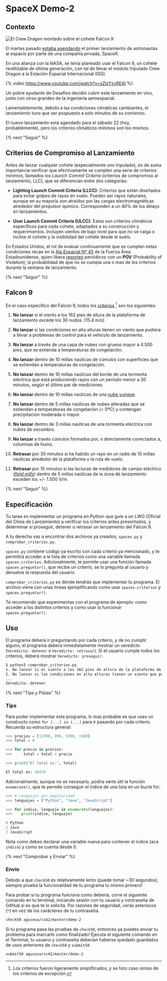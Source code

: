 # SpaceX Demo-2

## Contexto

![El Crew Dragon montado sobre el cohete Falcon 9](https://cdn.mos.cms.futurecdn.net/bFPyWsn99JYEAVESBqK3sn.jpg)

El martes pasado [estaba agendando](https://cnnespanol.cnn.com/video/nasa-space-lanzamiento-espacio-posponen-naves-estados-unidos-tripulacion-perspectivas-mexico-live-ana-mejia/) el primer lanzamiento de astronautas al espacio por parte de una compañía privada, SpaceX.

En una alianza con la NASA, se tenía planeado usar el Falcon 9, un cohete reutilizable de última generación, con tal de llevar el módulo tripulado Crew Dragon a la Estación Espacial Internacional (ISS).

{% video https://www.youtube.com/watch?v=sZlzYzyREAI %}

Un pobre ayudante de Desafíos decidió cubrir este lanzamiento en vivo, junto con otros grandes de la ingeniería aeroespacial.

Lamentablemente, debido a las condiciones climáticas cambiantes, el lanzamiento tuvo que ser pospuesto a solo minutos de su comienzo.

El nuevo lanzamiento está agendado para el sábado 22 (hoy, probablemente), pero los criterios climáticos mínimos son los mismos.

{% next "Seguir" %}


## Criterios de Compromiso al Lanzamiento

Antes de lanzar cualquier cohete (especialmente uno tripulado), es de suma importancia verificar que efectivamente se cumplen una serie de criterios mínimos, llamados los _Launch Commit Criteria_ (criterios de compromiso al lanzamiento, LLC), que se diferencian entre dos categorías:

- **Lighting Launch Commit Criteria (LLCC)**: Criterios que están diseñados para evitar golpes de rayos en vuelo. Pueden ser rayos naturales, aunque en su mayoría son atraídos por las cargas electromagnéticas alrededor del propulsor químico. Corresponden a un 40% de los delays en lanzamientos.

- **User Launch Commit Criteria (ULCC)**: Estos son criterios climáticos específicos para cada cohete, adaptados a su construcción y requerimientos. Incluyen vientos de bajo nivel para que no se caiga o incline el cohete y la visibilidad del cohete desde el suelo.

En Estados Unidos, el rol de evaluar continuamente que se cumplan estas condiciones recae en la [Ala Espacial Nº 45](https://en.wikipedia.org/wiki/45th_Space_Wing) de la Fuerza Área Estadounidense, quien libera [reportes](https://www.patrick.af.mil/Portals/14/Weather/Falcon%209%20Dragon%20Crew%20Demo-2%20L-1%20Day%20Forecast%20-%2030%20May%20Launch.pdf?ver=2020-05-29-092624-233) periódicos con un **POV** (Probability of Violation), la probabilidad de que no se cumpla una o mas de los criterios durante la ventana de lanzamiento.

{% next "Seguir" %}

## Falcon 9

En el caso específico del Falcon 9, todos los [criterios](https://www.nasa.gov/pdf/649911main_051612_falcon9_weather_criteria.pdf) [^1] son los siguientes:

1. **No lanzar** si el viento a los 162 pies de altura de la plataforma de lanzamiento excede los 30 nudos. (15.4 m/s)

2. **No lanzar** si las condiciones en alta alturas tienen un viento que pudiera a llevar a problemas de control para el vehículo de lanzamiento.

3. **No lanzar** a través de una capa de nubes con grueso mayor a 4.500 pies, que se extienda a temperaturas de congelación.

4. **No lanzar** dentro de 10 millas naúticas de cúmulos con superficies que se extiendan a temperaturas de congelación.

5. **No lanzar** dentro de 10 millas naúticas del borde de una tormenta eléctrica que está produciendo rayos con un período menor a 30 minutos, según el último par de mediciones.

6. **No lanzar** dentro de 10 millas naúticas de una [nube yunque](https://es.wikipedia.org/wiki/Cumulonimbus_incus).

7. **No lanzar** dentro de 5 millas naúticas de nubes alteradas que se extiendan a temperaturas de congelación (< 0ºC) y contengan precipitación moderada o mayor.

8. **No lanzar** dentro de 3 millas naúticas de una tormenta eléctrica con nubes de escombro.

9. **No lanzar** a través cúmulos formados por, o directamente conectados a, columnas de humo.

10. **Retrasar** por 30 minutos si ha habido un rayo en un radio de 10 millas naúticas alrededor de la plataforma o la ruta de vuelo.

11. **Retrasar** por 15 minutos si las lecturas de medidores de campo eléctrico ([_field mills_](https://en.wikipedia.org/wiki/Field_mill)) dentro de 5 millas naúticas de la zona de lanzamiento exceden los +/- 1.500 V/m.

[^1]: Los criterios fueron ligeramente simplificados, y se hizo caso omiso de los criterios de excepción.

{% next "Seguir" %}

## Especificación

Tu tarea es implementar un programa en Python que guíe a un LWO (Oficial del Clima de Lanzamiento) a verificar los criterios antes presentados, y determinar si proseguir, detener o retrasar un lanzamiento del Falcon 9.

A tu derecha vas a encontrar dos archivos ya creados, `spacex.py` y `comprobar_criterios.py`.

`spacex.py` contiene código ya escrito con cada criterio ya mencionado, y te permitirá acceder a la lista de criterios como una variable llamada `spacex.criterios`. Adicionalmente, te permite usar una función llamada `spacex.preguntar()`, que recibe un criterio, se lo pregunta al usuario y devuelve la respuesta del usuario.

`comprobar_criterios.py` es dónde tendrás que implementar tu programa. El archivo viene con unas líneas ejemplificando como usar `spacex.criterios` y `spacex.preguntar()`.

Te recomiendo que experimentas con el programa de ejemplo: como acceder a los distintos criterios y como usar la funcionar `spacex.preguntar()`.

## Uso

El programa deberá ir preguntando por cada criterio, y de no cumplir alguno, el programa deberá inmediatamente mostrar un veredicto (`Veredicto: detener` o `Veredicto: retrasar`). Si el usuario cumple todos los criterios, deberá mostrar `Veredicto: proseguir`.

```bash
$ python3 comprobar_criterios.py
1. No lanzar si el viento a los 162 pies de altura de la plataforma de lanzamiento excede los 30 nudos. [si/no] si
2. No lanzar si las condiciones en alta alturas tienen un viento que pudiera a llevar a problemas de control para el vehículo de lanzamiento. [si/no] no
...
Veredicto: detener
```

{% next "Tips y Pistas" %}

### Tips

Para poder implementar este programa, lo mas probable es que uses un constructo como `for (...) in (...)` para ir pasando por cada criterio. Recuerda su estructura general:

```python
>>> precios = [11990, 990, 5990, 1500]
>>> total = 0

>>> for precio in precios:
>>>     total = total + precio

>>> print("El total es:", total)

El total es: 20470
```

Adicionalmente, aunque no es necesario, podría serte útil la función `enumerate()`, que te permite conseguir el índice de una lista en un bucle for:

```python
>>> # Lenguajes por popularidad
>>> lenguajes = ["Python", "Java", "JavaScript"]

>>> for indice, lenguaje in enumerate(lenguajes):
>>>    print(indice, lenguaje)

0 Python
1 Java
2 JavaScript
````

Nota como debes declarar una variable nueva para contener el índice (acá `indice`) y como se cuenta desde 0.

{% next "Comprobar y Enviar" %}

### Envío

Debido a que `check50` es relativamente lento (puede tomar ~30 segundos), siempre prueba la funcionalidad de tu programa tu mismo primero!

Para probar si tu programa funciona como debería, corre el siguiente comando en tu terminal, iniciando sesión con tu usuario y contraseña de GitHub si es que te lo solicita. Por razones de seguridad, verás asteriscos (`*`) en vez de los carácteres de tu contraseña.

```bash
check50 agucova/cs42/master/demo-2
```

Si tu programa pasa las pruebas de `check50`, entonces ya puedes enviar tu problema para marcarlo como finalizado! Ejecuta el siguiente comando en el Terminal, tu usuario y contraseña deberían haberse quedado guardados de usos anteriores de `check50` y `submit50`.

```bash
submit50 agucova/cs42/master/demo-2
```
